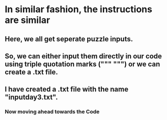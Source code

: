 # In similar fashion, the instructions are similar
## Here, we all get seperate puzzle inputs.
## So, we can either input them directly in our code using triple quotation marks (""" """) or we can create a .txt file.
## I have created a .txt file with the name "inputday3.txt".

### Now moving ahead towards the Code
